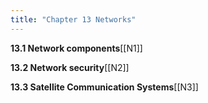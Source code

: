 ```yaml
---
title: "Chapter 13 Networks"
---
```

**13.1 Network components**[[N1]]


**13.2 Network security**[[N2]]


**13.3 Satellite Communication Systems**[[N3]]
